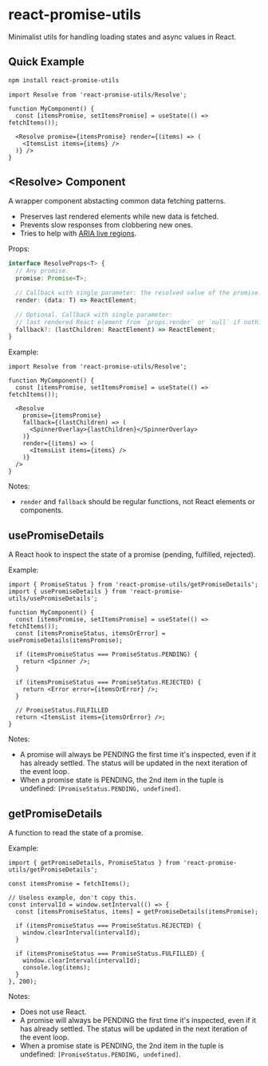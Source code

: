 # react-promise-utils
Minimalist utils for handling loading states and async values in React.

## Quick Example
```sh
npm install react-promise-utils
```

```tsx
import Resolve from 'react-promise-utils/Resolve';

function MyComponent() {
  const [itemsPromise, setItemsPromise] = useState(() => fetchItems());

  <Resolve promise={itemsPromise} render={(items) => (
    <ItemsList items={items} />
  )} />
}
```

## \<Resolve> Component
A wrapper component abstacting common data fetching patterns.
- Preserves last rendered elements while new data is fetched.
- Prevents slow responses from clobbering new ones.
- Tries to help with [ARIA live regions](https://developer.mozilla.org/en-US/docs/Web/Accessibility/ARIA/ARIA_Live_Regions).

Props:
```ts
interface ResolveProps<T> {
  // Any promise.
  promise: Promise<T>;

  // Callback with single parameter: the resolved value of the promise.
  render: (data: T) => ReactElement;

  // Optional. Callback with single parameter:
  // last rendered React element from `props.render` or `null` if nothing was rendered yet.
  fallback?: (lastChildren: ReactElement) => ReactElement;
}
```

Example:
```tsx
import Resolve from 'react-promise-utils/Resolve';

function MyComponent() {
  const [itemsPromise, setItemsPromise] = useState(() => fetchItems());

  <Resolve
    promise={itemsPromise}
    fallback={(lastChildren) => (
      <SpinnerOverlay>{lastChildren}</SpinnerOverlay>
    )}
    render={(items) => (
      <ItemsList items={items} />
    )}
  />
}
```

Notes:
- `render` and `fallback` should be regular functions, not React elements or components.

## usePromiseDetails
A React hook to inspect the state of a promise (pending, fulfilled, rejected).

Example:
```tsx
import { PromiseStatus } from 'react-promise-utils/getPromiseDetails';
import { usePromiseDetails } from 'react-promise-utils/usePromiseDetails';

function MyComponent() {
  const [itemsPromise, setItemsPromise] = useState(() => fetchItems());
  const [itemsPromiseStatus, itemsOrError] = usePromiseDetails(itemsPromise);

  if (itemsPromiseStatus === PromiseStatus.PENDING) {
    return <Spinner />;
  }

  if (itemsPromiseStatus === PromiseStatus.REJECTED) {
    return <Error error={itemsOrError} />;
  }

  // PromiseStatus.FULFILLED
  return <ItemsList items={itemsOrError} />;
}
```

Notes:
- A promise will always be PENDING the first time it's inspected, even if it has already settled. The status will be updated in the next iteration of the event loop.
- When a promise state is PENDING, the 2nd item in the tuple is undefined: `[PromiseStatus.PENDING, undefined]`.

## getPromiseDetails
A function to read the state of a promise.

Example:
```tsx
import { getPromiseDetails, PromiseStatus } from 'react-promise-utils/getPromiseDetails';

const itemsPromise = fetchItems();

// Useless example, don't copy this.
const intervalId = window.setInterval(() => {
  const [itemsPromiseStatus, items] = getPromiseDetails(itemsPromise);

  if (itemsPromiseStatus === PromiseStatus.REJECTED) {
    window.clearInterval(intervalId);
  }

  if (itemsPromiseStatus === PromiseStatus.FULFILLED) {
    window.clearInterval(intervalId);
    console.log(items);
  }
}, 200);
```

Notes:
- Does not use React.
- A promise will always be PENDING the first time it's inspected, even if it has already settled. The status will be updated in the next iteration of the event loop.
- When a promise state is PENDING, the 2nd item in the tuple is undefined: `[PromiseStatus.PENDING, undefined]`.
